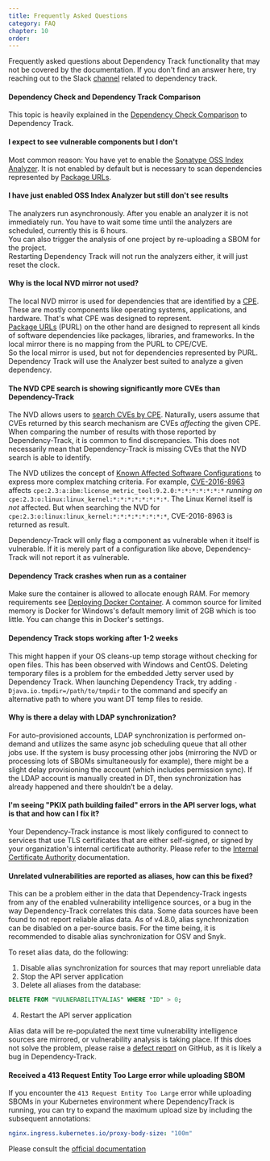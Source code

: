 ```yaml
---
title: Frequently Asked Questions
category: FAQ
chapter: 10
order:
---
```


Frequently asked questions about Dependency Track functionality that may not be covered by the documentation. If you don't find an answer here, try reaching out to the Slack [channel](https://owasp.slack.com/archives/C6R3R32H4) related to dependency track.

#### Dependency Check and Dependency Track Comparison

This topic is heavily explained in the [Dependency Check Comparison](./../odt-odc-comparison/) to Dependency Track.

#### I expect to see vulnerable components but I don't

Most common reason: You have yet to enable the [Sonatype OSS Index Analyzer](./../datasources/ossindex/). It is not
enabled by default but is necessary to scan dependencies represented by
[Package URLs](./../terminology/#package-url-purl).

#### I have just enabled OSS Index Analyzer but still don't see results

The analyzers run asynchronously. After you enable an analyzer it is not immediately run.
You have to wait some time until the analyzers are scheduled, currently this is 6 hours.  
You can also trigger the analysis of one project by re-uploading a SBOM for the project.  
Restarting Dependency Track will not run the analyzers either, it will just reset the clock.

#### Why is the local NVD mirror not used?

The local NVD mirror is used for dependencies that are identified by a [CPE](./../terminology/#cpe). These are mostly
components like operating systems, applications, and hardware. That's what CPE was designed to represent.  
[Package URLs](./../terminology/#package-url-purl) (PURL) on the other hand are designed to represent all kinds of software
dependencies like packages, libraries, and frameworks. In the local mirror there is no mapping from the PURL to CPE/CVE.  
So the local mirror is used, but not for dependencies represented by PURL. Dependency Track will use the Analyzer best
suited to analyze a given dependency.

#### The NVD CPE search is showing significantly more CVEs than Dependency-Track

The NVD allows users to [search CVEs by CPE](https://nvd.nist.gov/products/cpe/search). Naturally, users assume
that CVEs returned by this search mechanism are CVEs *affecting* the given CPE. When comparing the number of results
with those reported by Dependency-Track, it is common to find discrepancies. This does not necessarily mean that
Dependency-Track is missing CVEs that the NVD search is able to identify.

The NVD utilizes the concept of [Known Affected Software Configurations](https://nvd.nist.gov/vuln/vulnerability-detail-pages)
to express more complex matching criteria. For example, [CVE-2016-8963](https://nvd.nist.gov/vuln/detail/CVE-2016-8963)
affects `cpe:2.3:a:ibm:license_metric_tool:9.2.0:*:*:*:*:*:*:*` *running on* `cpe:2.3:o:linux:linux_kernel:*:*:*:*:*:*:*:*`.
The Linux Kernel itself is *not* affected. But when searching the NVD for `cpe:2.3:o:linux:linux_kernel:*:*:*:*:*:*:*:*`,
CVE-2016-8963 is returned as result.

Dependency-Track will only flag a component as vulnerable when it itself is vulnerable. If it is merely part of a
configuration like above, Dependency-Track will not report it as vulnerable.

#### Dependency Track crashes when run as a container

Make sure the container is allowed to allocate enough RAM. For memory requirements see
[Deploying Docker Container](./../getting-started/deploy-docker/). A common source for limited memory is Docker for
Windows's default memory limit of 2GB which is too little. You can change this in Docker's settings.

#### Dependency Track stops working after 1-2 weeks

This might happen if your OS cleans-up temp storage without checking for open files.
This has been observed with Windows and CentOS.
Deleting temporary files is a problem for the embedded Jetty server used by Dependency Track.
When launching Dependency Track, try adding `-Djava.io.tmpdir=/path/to/tmpdir` to the command and specify an
alternative path to where you want DT temp files to reside.

#### Why is there a delay with LDAP synchronization?

For auto-provisioned accounts, LDAP synchronization is performed on-demand and utilizes the same async job scheduling queue that all other jobs use. If the system is busy processing other jobs (mirroring the NVD or processing lots of SBOMs simultaneously for example), there might be a slight delay provisioning the account (which includes permission sync). If the LDAP account is manually created in DT, then synchronization has already happened and there shouldn’t be a delay.

#### I'm seeing "PKIX path building failed" errors in the API server logs, what is that and how can I fix it?

Your Dependency-Track instance is most likely configured to connect to services that use TLS certificates
that are either self-signed, or signed by your organization's internal certificate authority.
Please refer to the [Internal Certificate Authority](./../getting-started/internal-ca/) documentation.

#### Unrelated vulnerabilities are reported as aliases, how can this be fixed?

This can be a problem either in the data that Dependency-Track ingests from any of the enabled vulnerability intelligence
sources, or a bug in the way Dependency-Track correlates this data. Some data sources have been found to not report 
reliable alias data. As of v4.8.0, alias synchronization can be disabled on a per-source basis. For the time being, 
it is recommended to disable alias synchronization for OSV and Snyk.

To reset alias data, do the following:
1. Disable alias synchronization for sources that may report unreliable data
2. Stop the API server application
3. Delete all aliases from the database:
```sql
DELETE FROM "VULNERABILITYALIAS" WHERE "ID" > 0;
```
4. Restart the API server application

Alias data will be re-populated the next time vulnerability intelligence sources are mirrored, or vulnerability
analysis is taking place. If this does not solve the problem, please raise a [defect report] on GitHub, 
as it is likely a bug in Dependency-Track.

#### Received a 413 Request Entity Too Large error while uploading SBOM

If you encounter the `413 Request Entity Too Large` error while uploading SBOMs in your Kubernetes environment where
DependencyTrack is running, you can try to expand the maximum upload size by including the subsequent annotations:

```yaml
nginx.ingress.kubernetes.io/proxy-body-size: "100m"
```

Please consult the [official documentation](https://kubernetes.github.io/ingress-nginx/user-guide/nginx-configuration/annotations/#custom-max-body-size)

[defect report]: https://github.com/DependencyTrack/dependency-track/issues/new?assignees=&labels=defect%2Cin+triage&template=defect-report.yml